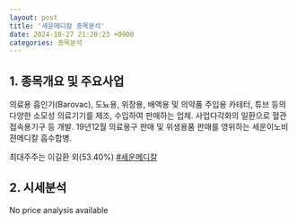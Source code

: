 ```yaml
---
layout: post
title: '세운메디칼 종목분석'
date: 2024-10-27 21:20:23 +0900
categories: 종목분석
---
```


## 1. 종목개요 및 주요사업

의료용 흡인기(Barovac), 도뇨용, 위장용, 배액용 및 의약품 주입용 카테터, 튜브 등의 다양한 소모성 의료기기를 제조, 수입하여 판매하는 업체. 사업다각화의 일환으로 혈관접속용기구 등 개발. 19년12월 의료용구 판매 및 위생용품 판매를 영위하는 세운이노비젼메디칼 흡수합병.

최대주주는 이길환 외(53.40%)
[#세운메디칼](#)

## 2. 시세분석

No price analysis available
